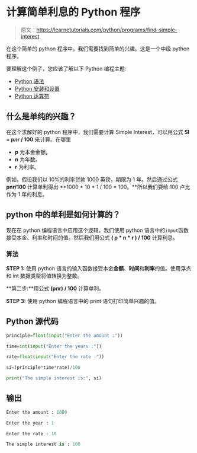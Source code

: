 # 计算简单利息的 Python 程序

> 原文：<https://learnetutorials.com/python/programs/find-simple-interest>

在这个简单的 python 程序中，我们需要找到简单的兴趣。这是一个中级 python 程序。

要理解这个例子，您应该了解以下 Python 编程主题:

*   [Python 语法](../../python/syntax-comments "Python Syntax")
*   [Python 安装和设置](../../python/installation-tutorial "Python installation and setup")
*   [Python 运算符](../../python/python-operators "Python operators")

## 什么是单纯的兴趣？

在这个求解好的 python 程序中，我们需要计算 Simple Interest，可以用公式 **SI = p*n*r / 100** 来计算。在哪里

*   **p** 为本金金额。
*   **n** 为年数。
*   **r** 为利率。

例如，假设我们以 10%的利率贷款 1000 英镑，期限为 1 年。然后通过公式 **pnr/100** 计算单利得出 **1000 * 10 * 1 / 100 = 100。**所以我们要给 100 卢比作为 1 年的利息。

## python 中的单利是如何计算的？

现在在 python 编程语言中应用这个逻辑。我们使用 python 语言中的`input`函数接受本金、利率和时间的值。然后我们用公式 **( p * n * r ) / 100** 计算利息。

### 算法

**STEP 1:** 使用 python 语言的输入函数接受本金**金额**、**时间**和**利率**的值。使用浮点和 int 数据类型将值转换为整数。

**第二步:**用公式 **(p*n*r) / 100** 计算单利。

**STEP 3:** 使用 python 编程语言中的 print 语句打印简单兴趣的值。

## Python 源代码

```py
principle=float(input("Enter the amount :"))

time=int(input("Enter the years :"))

rate=float(input("Enter the rate :"))

si=(principle*time*rate)/100

print("The simple interest is:", si)

```

## 输出

```py
Enter the amount : 1000

Enter the year : 1

Enter the rate : 10

The simple interest is : 100
```